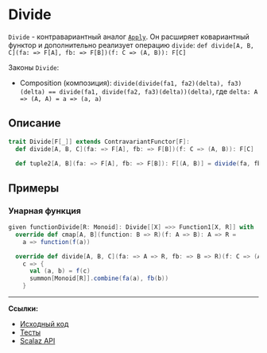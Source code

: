 # Divide

`Divide` - контравариантный аналог [`Apply`](https://scalabook.gitflic.space/docs/typeclass/monad/apply). 
Он расширяет ковариантный функтор и дополнительно реализует
операцию `divide`: `def divide[A, B, C](fa: => F[A], fb: => F[B])(f: C => (A, B)): F[C]`

Законы `Divide`:

- Composition (композиция): `divide(divide(fa1, fa2)(delta), fa3)(delta) == divide(fa1, divide(fa2, fa3)(delta))(delta)`,
  где `delta: A => (A, A) = a => (a, a)`


## Описание

```scala
trait Divide[F[_]] extends ContravariantFunctor[F]:
  def divide[A, B, C](fa: => F[A], fb: => F[B])(f: C => (A, B)): F[C]

  def tuple2[A, B](fa: => F[A], fb: => F[B]): F[(A, B)] = divide(fa, fb)(identity)
```

## Примеры

### Унарная функция

```scala
given functionDivide[R: Monoid]: Divide[[X] =>> Function1[X, R]] with
  override def cmap[A, B](function: B => R)(f: A => B): A => R =
    a => function(f(a))

  override def divide[A, B, C](fa: => A => R, fb: => B => R)(f: C => (A, B)): C => R =
    c => {
      val (a, b) = f(c)
      summon[Monoid[R]].combine(fa(a), fb(b))
    }
```


---

**Ссылки:**

- [Исходный код](https://gitflic.ru/project/artemkorsakov/scalabook/blob?file=examples%2Fsrc%2Fmain%2Fscala%2Ftypeclass%2Fmonad%2FDivide.scala&plain=1)
- [Тесты](https://gitflic.ru/project/artemkorsakov/scalabook/blob?file=examples%2Fsrc%2Ftest%2Fscala%2Ftypeclass%2Fmonad%2FDivideSuite.scala)
- [Scalaz API](https://javadoc.io/static/org.scalaz/scalaz-core_3/7.3.6/scalaz/Divide.html)
